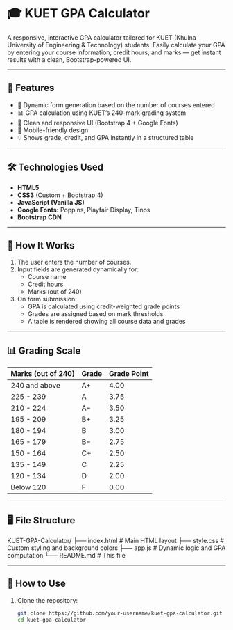 # 🎓 KUET GPA Calculator

A responsive, interactive GPA calculator tailored for KUET (Khulna University of Engineering & Technology) students. Easily calculate your GPA by entering your course information, credit hours, and marks — get instant results with a clean, Bootstrap-powered UI.

---

## 🚀 Features

- 📌 Dynamic form generation based on the number of courses entered
- 📊 GPA calculation using KUET’s 240-mark grading system
- 🎨 Clean and responsive UI (Bootstrap 4 + Google Fonts)
- 📱 Mobile-friendly design
- 💡 Shows grade, credit, and GPA instantly in a structured table

---

## 🛠️ Technologies Used

- **HTML5**
- **CSS3** (Custom + Bootstrap 4)
- **JavaScript (Vanilla JS)**
- **Google Fonts:** Poppins, Playfair Display, Tinos
- **Bootstrap CDN**

---

## 🧠 How It Works

1. The user enters the number of courses.
2. Input fields are generated dynamically for:
   - Course name
   - Credit hours
   - Marks (out of 240)
3. On form submission:
   - GPA is calculated using credit-weighted grade points
   - Grades are assigned based on mark thresholds
   - A table is rendered showing all course data and grades

---

## 📊 Grading Scale

| Marks (out of 240) | Grade | Grade Point |
|--------------------|-------|-------------|
| 240 and above      | A+    | 4.00        |
| 225 - 239          | A     | 3.75        |
| 210 - 224          | A−    | 3.50        |
| 195 - 209          | B+    | 3.25        |
| 180 - 194          | B     | 3.00        |
| 165 - 179          | B−    | 2.75        |
| 150 - 164          | C+    | 2.50        |
| 135 - 149          | C     | 2.25        |
| 120 - 134          | D     | 2.00        |
| Below 120          | F     | 0.00        |

---

## 🖥️ File Structure

KUET-GPA-Calculator/
├── index.html # Main HTML layout
├── style.css # Custom styling and background colors
├── app.js # Dynamic logic and GPA computation
└── README.md # This file

---

## 🧪 How to Use

1. Clone the repository:
   ```bash
   git clone https://github.com/your-username/kuet-gpa-calculator.git
   cd kuet-gpa-calculator
